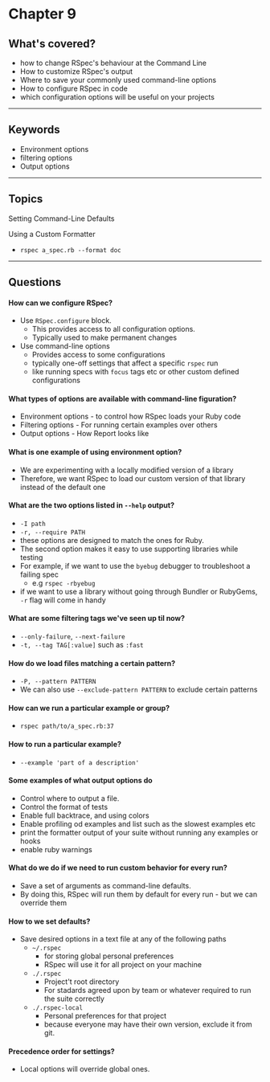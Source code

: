 # Chapter 9

## What's covered? 
-  how to change RSpec's behaviour at the Command Line
- How to customize RSpec's output
- Where to save your commonly used command-line options
- How to configure RSpec in code
- which configuration options will be useful on your projects
--- 
## Keywords
- Environment options
- filtering options
- Output options

--- 

## Topics
Setting Command-Line Defaults

Using a Custom Formatter
- `rspec a_spec.rb --format doc`

--- 

## Questions

#### How can we configure RSpec? 
- Use `RSpec.configure` block.
  - This provides access to all configuration options. 
  - Typically used to make permanent changes
- Use command-line options
  - Provides access to some configurations
  - typically one-off settings that affect a specific `rspec` run
  - like running specs with `focus` tags etc or other custom defined configurations

#### What types of options are available with command-line figuration? 
- Environment options - to control how RSpec loads your Ruby code
- Filtering options - For running certain examples over others
- Output options - How Report looks like

#### What is one example of using environment option? 
- We are experimenting with a locally modified version of a library
- Therefore, we want RSpec to load our custom version of that library instead of the default one

#### What are the two options listed in `--help` output?
- `-I path` 
- `-r, --require PATH`
- these options are designed to match the ones for Ruby. 
- The second option makes it easy to use supporting libraries while testing
- For example, if we want to use the `byebug` debugger to troubleshoot a failing spec
  - e.g `rspec -rbyebug`
- if we want to use a library without going through Bundler or RubyGems, `-r` flag will come in handy

#### What are some filtering tags we've seen up til now?
- `--only-failure`, `--next-failure`
- `-t, --tag TAG[:value]` such as `:fast`

#### How do we load files matching a certain pattern? 
- `-P, --pattern PATTERN`
- We can also use `--exclude-pattern PATTERN` to exclude certain patterns

#### How can we run a particular example or group? 
- `rspec path/to/a_spec.rb:37`

#### How to run a particular example? 
- `--example 'part of a description'`

#### Some examples of what output options do 
- Control where to output a file.
- Control the format of tests
- Enable full backtrace, and using colors
- Enable profiling od examples and list such as the slowest examples etc
- print the formatter output of your suite without running any examples or hooks
- enable ruby warnings

#### What do we do if we need to run custom behavior for every run? 
- Save a set of arguments as command-line defaults.
- By doing this, RSpec will run them by default for every run - but we can override them

#### How to we set defaults? 
- Save desired options in a text file at any of the following paths 
  - `~/.rspec`
    - for storing global personal preferences
    - RSpec will use it for all project on your machine
  - `./.rspec`
    - Project't root directory
    - For stadards agreed upon by team or whatever required to run the suite correctly
  - `./.rspec-local`
    - Personal preferences for that project 
    - because everyone may have their own version, exclude it from git.

#### Precedence order for settings? 
- Local options will override global ones.






